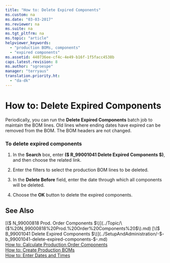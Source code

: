 ```yaml
---
title: "How to: Delete Expired Components"
ms.custom: na
ms.date: "03-03-2017"
ms.reviewer: na
ms.suite: na
ms.tgt_pltfrm: na
ms.topic: "article"
helpviewer_keywords: 
  - "production BOMs, components"
  - "expired components"
ms.assetid: 440736ee-cf4c-4e49-b16f-1f5facc4538b
caps.latest.revision: 8
ms.author: "sgroespe"
manager: "terryaus"
translation.priority.ht: 
  - "da-dk"
---
```

# How to: Delete Expired Components
Periodically, you can run the **Delete Expired Components** batch job to maintain the BOM lines. Old lines where ending dates have expired can be removed from the BOM. The BOM headers are not changed.  
  
### To delete expired components  
  
1.  In the **Search** box, enter **\($ R\_99001041 Delete Expired Components $\)**, and then choose the related link.  
  
2.  Enter the filters to select the production BOM lines to be deleted.  
  
3.  In the **Delete Before** field, enter the date through which all components will be deleted.  
  
4.  Choose the **OK** button to delete the expired components.  
  
## See Also  
 [\($ N\_99000818 Prod. Order Components $\)](../Topic/\($%20N_99000818%20Prod.%20Order%20Components%20$\).md)   
 [\($ B\_99001041 Delete Expired Components $\)](../SetupAndAdministration/-$-b_99001041-delete-expired-components-$-.md)   
 [How to: Calculate Production Order Components](../OperationsPlanning/how-to-calculate-production-order-components.md)   
 [How to: Create Production BOMs](../DesignAndEngineering/how-to-create-production-boms.md)   
 [How to: Enter Dates and Times](../WorkingWithDynamics/how-to-enter-dates-and-times.md)